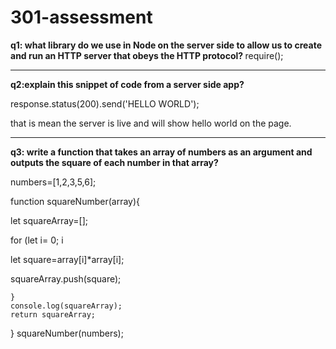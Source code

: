 # 301-assessment
<b> q1: what library do we use in Node on the server side to allow us to create and run an HTTP server that obeys the HTTP protocol? </b>
require();





-------------------------------------------------------------------------------
<b>q2:explain this snippet of code from a server side app?</b>

response.status(200).send('HELLO WORLD');

that is mean the server is live and will show hello world on the page.


-------------------------------------------------------------------------------

<b>q3: write a function that takes an array of numbers as an argument and outputs the square of each number in that array?</b>

<p>numbers=[1,2,3,5,6];</p>
<p>function squareNumber(array){</p>
   <p> let squareArray=[];</p>
   <p> for (let i= 0; i<array.length;i++){</p>
       <p> let square=array[i]*array[i];</p>
       <p> squareArray.push(square);</p>
    
    }
    console.log(squareArray);
    return squareArray;
    
}
squareNumber(numbers);

